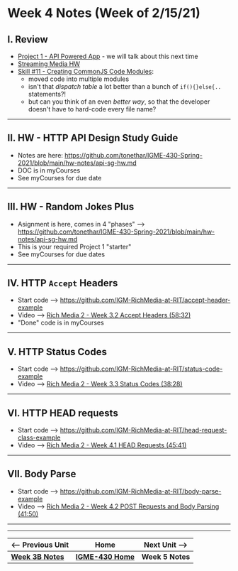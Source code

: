 # Week 4 Notes (Week of 2/15/21)

## I. Review

- [Project 1 - API Powered App](../projects/project-1.md) - we will talk about this next time
- [Streaming Media HW](../hw-notes/streaming-media-HW.md)
- [Skill #11 - Creating CommonJS Code Modules](../core-skills/11-creating-commonjs-code-modules.md):
  - moved code into multiple modules
  - isn't that *dispatch table* a lot better than a bunch of `if(){}else{..` statements?!
  - but can you think of an even *better way*, so that the developer doesn't have to hard-code every file name?

<hr>

## II. HW - HTTP API Design Study Guide
- Notes are here: https://github.com/tonethar/IGME-430-Spring-2021/blob/main/hw-notes/api-sg-hw.md
- DOC is in myCourses
- See myCourses for due date

<hr>

## III. HW - Random Jokes Plus
- Asignment is here, comes in 4 "phases" --> https://github.com/tonethar/IGME-430-Spring-2021/blob/main/hw-notes/api-sg-hw.md
- This is your required Project 1 "starter"
- See myCourses for due dates

<hr>

## IV. HTTP `Accept` Headers
- Start code --> https://github.com/IGM-RichMedia-at-RIT/accept-header-example
- Video --> [Rich Media 2 - Week 3.2 Accept Headers (58:32)](https://www.youtube.com/watch?v=ElramkPkvaA&feature=emb_logo)
- "Done" code is in myCourses

<hr>

## V. HTTP Status Codes
- Start code --> https://github.com/IGM-RichMedia-at-RIT/status-code-example
- Video --> [Rich Media 2 - Week 3.3 Status Codes (38:28)](https://www.youtube.com/watch?v=vHSb7GjmMxA&feature=emb_logo)

<hr>

## VI. HTTP HEAD requests
- Start code --> https://github.com/IGM-RichMedia-at-RIT/head-request-class-example
- Video --> [Rich Media 2 - Week 4.1 HEAD Requests (45:41)](https://www.youtube.com/watch?v=DPkIjyjVHTs&feature=emb_logo)

<hr>

## VII. Body Parse 
- Start code --> https://github.com/IGM-RichMedia-at-RIT/body-parse-example
- Video --> [Rich Media 2 - Week 4.2 POST Requests and Body Parsing (41:50)](https://www.youtube.com/watch?v=QY5sBCg6Ksg&feature=emb_logo)



<hr><hr>

| <-- Previous Unit | Home | Next Unit -->
| --- | --- | --- 
| [**Week 3B Notes**](3B.md)   |  [**IGME-430 Home**](../README.md) | **Week 5 Notes**
